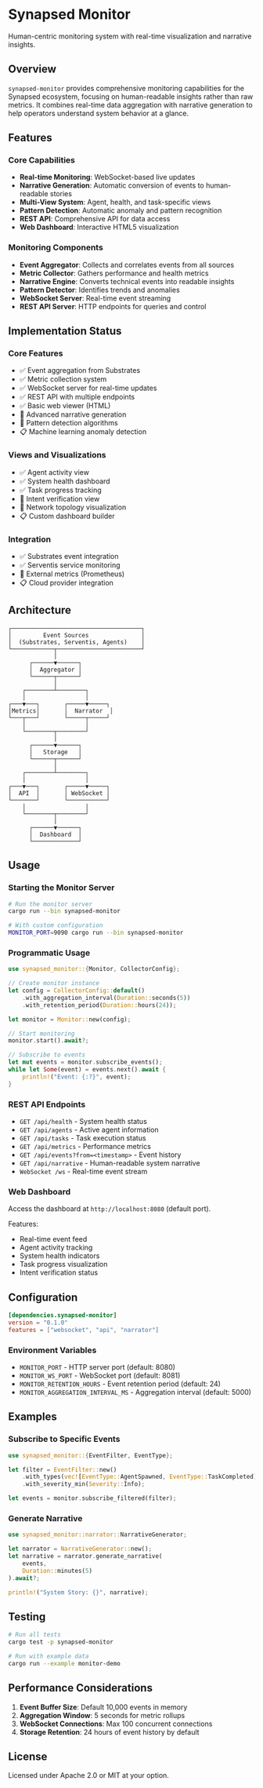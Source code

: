 # Synapsed Monitor

Human-centric monitoring system with real-time visualization and narrative insights.

## Overview

`synapsed-monitor` provides comprehensive monitoring capabilities for the Synapsed ecosystem, focusing on human-readable insights rather than raw metrics. It combines real-time data aggregation with narrative generation to help operators understand system behavior at a glance.

## Features

### Core Capabilities
- **Real-time Monitoring**: WebSocket-based live updates
- **Narrative Generation**: Automatic conversion of events to human-readable stories  
- **Multi-View System**: Agent, health, and task-specific views
- **Pattern Detection**: Automatic anomaly and pattern recognition
- **REST API**: Comprehensive API for data access
- **Web Dashboard**: Interactive HTML5 visualization

### Monitoring Components
- **Event Aggregator**: Collects and correlates events from all sources
- **Metric Collector**: Gathers performance and health metrics
- **Narrative Engine**: Converts technical events into readable insights
- **Pattern Detector**: Identifies trends and anomalies
- **WebSocket Server**: Real-time event streaming
- **REST API Server**: HTTP endpoints for queries and control

## Implementation Status

### Core Features
- ✅ Event aggregation from Substrates
- ✅ Metric collection system
- ✅ WebSocket server for real-time updates
- ✅ REST API with multiple endpoints
- ✅ Basic web viewer (HTML)
- 🚧 Advanced narrative generation
- 🚧 Pattern detection algorithms
- 📋 Machine learning anomaly detection

### Views and Visualizations
- ✅ Agent activity view
- ✅ System health dashboard
- ✅ Task progress tracking
- 🚧 Intent verification view
- 🚧 Network topology visualization
- 📋 Custom dashboard builder

### Integration
- ✅ Substrates event integration
- ✅ Serventis service monitoring
- 🚧 External metrics (Prometheus)
- 📋 Cloud provider integration

## Architecture

```
┌─────────────────────────────────────┐
│         Event Sources               │
│  (Substrates, Serventis, Agents)    │
└────────────┬────────────────────────┘
             │
      ┌──────▼──────┐
      │  Aggregator │
      └──────┬──────┘
             │
    ┌────────┴────────┐
    │                 │
┌───▼───┐       ┌─────▼─────┐
│Metrics│       │  Narrator  │
└───┬───┘       └─────┬─────┘
    │                 │
    └────────┬────────┘
             │
      ┌──────▼──────┐
      │   Storage   │
      └──────┬──────┘
             │
    ┌────────┴────────┐
    │                 │
┌───▼───┐       ┌─────▼─────┐
│  API  │       │ WebSocket │
└───────┘       └───────────┘
    │                 │
    └────────┬────────┘
             │
      ┌──────▼──────┐
      │  Dashboard  │
      └─────────────┘
```

## Usage

### Starting the Monitor Server
```bash
# Run the monitor server
cargo run --bin synapsed-monitor

# With custom configuration
MONITOR_PORT=9090 cargo run --bin synapsed-monitor
```

### Programmatic Usage
```rust
use synapsed_monitor::{Monitor, CollectorConfig};

// Create monitor instance
let config = CollectorConfig::default()
    .with_aggregation_interval(Duration::seconds(5))
    .with_retention_period(Duration::hours(24));

let monitor = Monitor::new(config);

// Start monitoring
monitor.start().await?;

// Subscribe to events
let mut events = monitor.subscribe_events();
while let Some(event) = events.next().await {
    println!("Event: {:?}", event);
}
```

### REST API Endpoints

- `GET /api/health` - System health status
- `GET /api/agents` - Active agent information
- `GET /api/tasks` - Task execution status
- `GET /api/metrics` - Performance metrics
- `GET /api/events?from=<timestamp>` - Event history
- `GET /api/narrative` - Human-readable system narrative
- `WebSocket /ws` - Real-time event stream

### Web Dashboard

Access the dashboard at `http://localhost:8080` (default port).

Features:
- Real-time event feed
- Agent activity tracking
- System health indicators
- Task progress visualization
- Intent verification status

## Configuration

```toml
[dependencies.synapsed-monitor]
version = "0.1.0"
features = ["websocket", "api", "narrator"]
```

### Environment Variables

- `MONITOR_PORT` - HTTP server port (default: 8080)
- `MONITOR_WS_PORT` - WebSocket port (default: 8081)
- `MONITOR_RETENTION_HOURS` - Event retention period (default: 24)
- `MONITOR_AGGREGATION_INTERVAL_MS` - Aggregation interval (default: 5000)

## Examples

### Subscribe to Specific Events
```rust
use synapsed_monitor::{EventFilter, EventType};

let filter = EventFilter::new()
    .with_types(vec![EventType::AgentSpawned, EventType::TaskCompleted])
    .with_severity_min(Severity::Info);

let events = monitor.subscribe_filtered(filter);
```

### Generate Narrative
```rust
use synapsed_monitor::narrator::NarrativeGenerator;

let narrator = NarrativeGenerator::new();
let narrative = narrator.generate_narrative(
    events,
    Duration::minutes(5)
).await?;

println!("System Story: {}", narrative);
```

## Testing

```bash
# Run all tests
cargo test -p synapsed-monitor

# Run with example data
cargo run --example monitor-demo
```

## Performance Considerations

1. **Event Buffer Size**: Default 10,000 events in memory
2. **Aggregation Window**: 5 seconds for metric rollups
3. **WebSocket Connections**: Max 100 concurrent connections
4. **Storage Retention**: 24 hours of event history by default

## License

Licensed under Apache 2.0 or MIT at your option.